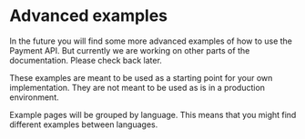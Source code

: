 # Advanced examples

<include from="Snippets-PaymentAPI.md" element-id="snippet-header"></include>

In the future you will find some more advanced examples of how to use the Payment API. But currently we are working on other parts of the documentation. Please check back later.

These examples are meant to be used as a starting point for your own implementation. They are not meant to be used as is in a production environment.

Example pages will be grouped by language. This means that you might find different examples between languages.
